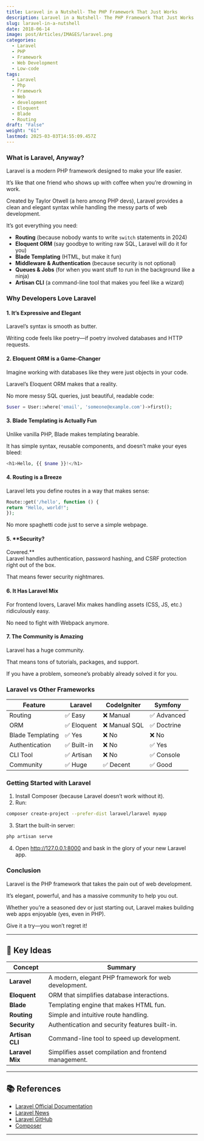 ```yaml
---
title: Laravel in a Nutshell- The PHP Framework That Just Works
description: Laravel in a Nutshell- The PHP Framework That Just Works
slug: laravel-in-a-nutshell
date: 2018-06-14
image: post/Articles/IMAGES/laravel.png
categories:
  - Laravel
  - PHP
  - Framework
  - Web Development
  - Low-code
tags:
  - Laravel
  - Php
  - Framework
  - Web
  - development
  - Eloquent
  - Blade
  - Routing
draft: "False"
weight: "61"
lastmod: 2025-03-03T14:55:09.457Z
---
```

<!-- 

## Laravel in a Nutshell: The PHP Framework That Just Works

So, you want to build web apps, but you don’t want to lose your sanity in the process?

Meet Laravel, the PHP framework that makes development a joy rather than a chore.

Whether you're building a simple blog or the next Facebook (good luck with that), Laravel has your back. -->

### What is Laravel, Anyway?

Laravel is a modern PHP framework designed to make your life easier.

It’s like that one friend who shows up with coffee when you’re drowning in work.

Created by Taylor Otwell (a hero among PHP devs), Laravel provides a clean and elegant syntax while handling the messy parts of web development.

It’s got everything you need:

* **Routing** (because nobody wants to write `switch` statements in 2024)
* **Eloquent ORM** (say goodbye to writing raw SQL, Laravel will do it for you)
* **Blade Templating** (HTML, but make it fun)
* **Middleware & Authentication** (because security is not optional)
* **Queues & Jobs** (for when you want stuff to run in the background like a ninja)
* **Artisan CLI** (a command-line tool that makes you feel like a wizard)

### Why Developers Love Laravel

#### 1. **It’s Expressive and Elegant**

Laravel’s syntax is smooth as butter.

Writing code feels like poetry—if poetry involved databases and HTTP requests.

#### 2. **Eloquent ORM is a Game-Changer**

Imagine working with databases like they were just objects in your code.

Laravel’s Eloquent ORM makes that a reality.

No more messy SQL queries, just beautiful, readable code:

```php
$user = User::where('email', 'someone@example.com')->first();
```

#### 3. **Blade Templating is Actually Fun**

Unlike vanilla PHP, Blade makes templating bearable.

It has simple syntax, reusable components, and doesn’t make your eyes bleed:

```php
<h1>Hello, {{ $name }}!</h1>
```

#### 4. **Routing is a Breeze**

Laravel lets you define routes in a way that makes sense:

```php
Route::get('/hello', function () {
return "Hello, world!";
});
```

No more spaghetti code just to serve a simple webpage.

#### 5. \*\*Security?

Covered.\*\*\
Laravel handles authentication, password hashing, and CSRF protection right out of the box.

That means fewer security nightmares.

#### 6. **It Has Laravel Mix**

For frontend lovers, Laravel Mix makes handling assets (CSS, JS, etc.) ridiculously easy.

No need to fight with Webpack anymore.

#### 7. **The Community is Amazing**

Laravel has a huge community.

That means tons of tutorials, packages, and support.

If you have a problem, someone’s probably already solved it for you.

### Laravel vs Other Frameworks

| Feature          | Laravel    | CodeIgniter  | Symfony    |
| ---------------- | ---------- | ------------ | ---------- |
| Routing          | ✅ Easy     | ❌ Manual     | ✅ Advanced |
| ORM              | ✅ Eloquent | ❌ Manual SQL | ✅ Doctrine |
| Blade Templating | ✅ Yes      | ❌ No         | ❌ No       |
| Authentication   | ✅ Built-in | ❌ No         | ✅ Yes      |
| CLI Tool         | ✅ Artisan  | ❌ No         | ✅ Console  |
| Community        | ✅ Huge     | ✅ Decent     | ✅ Good     |

### Getting Started with Laravel

1. Install Composer (because Laravel doesn’t work without it).
2. Run:

```sh
composer create-project --prefer-dist laravel/laravel myapp
```

3. Start the built-in server:

```sh
php artisan serve
```

4. Open <http://127.0.0.1:8000> and bask in the glory of your new Laravel app.

### Conclusion

Laravel is the PHP framework that takes the pain out of web development.

It’s elegant, powerful, and has a massive community to help you out.

Whether you’re a seasoned dev or just starting out, Laravel makes building web apps enjoyable (yes, even in PHP).

Give it a try—you won’t regret it!

***

## 🔑 Key Ideas

| Concept         | Summary                                               |
| --------------- | ----------------------------------------------------- |
| **Laravel**     | A modern, elegant PHP framework for web development.  |
| **Eloquent**    | ORM that simplifies database interactions.            |
| **Blade**       | Templating engine that makes HTML fun.                |
| **Routing**     | Simple and intuitive route handling.                  |
| **Security**    | Authentication and security features built-in.        |
| **Artisan CLI** | Command-line tool to speed up development.            |
| **Laravel Mix** | Simplifies asset compilation and frontend management. |

***

## 📚 References

* [Laravel Official Documentation](https://laravel.com/docs)
* [Laravel News](https://laravel-news.com/)
* [Laravel GitHub](https://github.com/laravel/laravel)
* [Composer](https://getcomposer.org/)

***
